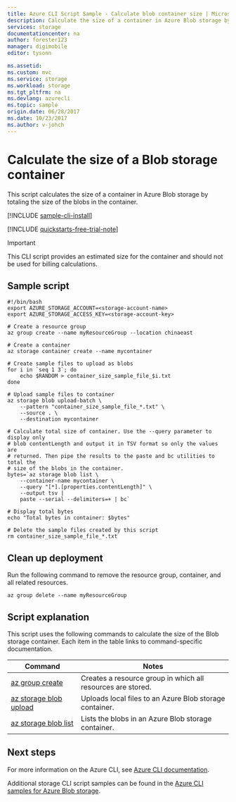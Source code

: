 ```yaml
---
title: Azure CLI Script Sample - Calculate blob container size | Microsoft Docs
description: Calculate the size of a container in Azure Blob storage by totaling the size of the blobs in the container.
services: storage
documentationcenter: na
author: forester123
manager: digimobile
editor: tysonn

ms.assetid:
ms.custom: mvc
ms.service: storage
ms.workload: storage
ms.tgt_pltfrm: na
ms.devlang: azurecli
ms.topic: sample
origin.date: 06/28/2017
ms.date: 10/23/2017
ms.author: v-johch
---
```


# Calculate the size of a Blob storage container

This script calculates the size of a container in Azure Blob storage by totaling the size of the blobs in the container.

[!INCLUDE [sample-cli-install](../../../includes/sample-cli-install.md)]

[!INCLUDE [quickstarts-free-trial-note](../../../includes/quickstarts-free-trial-note.md)]

> [!IMPORTANT]
> This CLI script provides an estimated size for the container and should not be used for billing calculations.

## Sample script

```azurecli
#!/bin/bash
export AZURE_STORAGE_ACCOUNT=<storage-account-name>
export AZURE_STORAGE_ACCESS_KEY=<storage-account-key>

# Create a resource group
az group create --name myResourceGroup --location chinaeast

# Create a container
az storage container create --name mycontainer

# Create sample files to upload as blobs
for i in `seq 1 3`; do
    echo $RANDOM > container_size_sample_file_$i.txt
done

# Upload sample files to container
az storage blob upload-batch \
    --pattern "container_size_sample_file_*.txt" \
    --source . \
    --destination mycontainer

# Calculate total size of container. Use the --query parameter to display only
# blob contentLength and output it in TSV format so only the values are
# returned. Then pipe the results to the paste and bc utilities to total the
# size of the blobs in the container.
bytes=`az storage blob list \
    --container-name mycontainer \
    --query "[*].[properties.contentLength]" \
    --output tsv |
    paste --serial --delimiters=+ | bc`

# Display total bytes
echo "Total bytes in container: $bytes"

# Delete the sample files created by this script
rm container_size_sample_file_*.txt
```

## Clean up deployment 

Run the following command to remove the resource group, container, and all related resources.

```azurecli
az group delete --name myResourceGroup
```

## Script explanation

This script uses the following commands to calculate the size of the Blob storage container. Each item in the table links to command-specific documentation.

| Command | Notes |
|---|---|
| [az group create](https://docs.azure.cn/cli/group#az_group_create) | Creates a resource group in which all resources are stored. |
| [az storage blob upload](https://docs.azure.cn/cli/storage/account#az_storage_account_create) | Uploads local files to an Azure Blob storage container. |
| [az storage blob list](https://docs.azure.cn/cli/storage/account/keys#az_storage_account_keys_list) | Lists the blobs in an Azure Blob storage container. |

## Next steps

For more information on the Azure CLI, see [Azure CLI documentation](https://docs.azure.cn/cli/overview).

Additional storage CLI script samples can be found in the [Azure CLI samples for Azure Blob storage](../blobs/storage-samples-blobs-cli.md).
